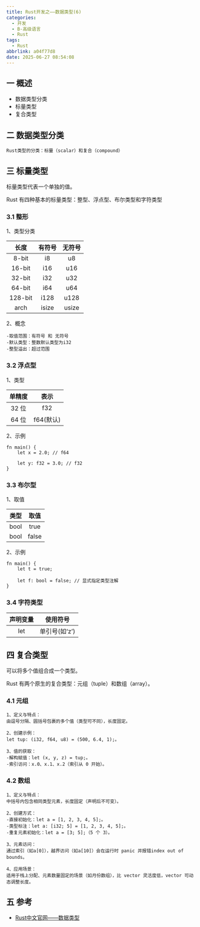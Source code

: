 ```yaml
---
title: Rust开发之——数据类型(6)
categories:
  - 开发
  - B-高级语言
  - Rust
tags:
  - Rust
abbrlink: a04f77d8
date: 2025-06-27 08:54:08
---
```

## 一 概述

* 数据类型分类
* 标量类型
* 复合类型

<!--more-->

## 二 数据类型分类

```
Rust类型的分类：标量（scalar）和复合（compound）
```

## 三 标量类型

标量类型代表一个单独的值。

Rust 有四种基本的标量类型：整型、浮点型、布尔类型和字符类型

### 3.1 整形

1、类型分类

|  长度   | 有符号 | 无符号 |
| :-----: | :----: | :----: |
|  8-bit  |   i8   |   u8   |
| 16-bit  |  i16   |  u16   |
| 32-bit  |  i32   |  u32   |
| 64-bit  |  i64   |  u64   |
| 128-bit |  i128  |  u128  |
|  arch   | isize  | usize  |

2、概念

```
-取值范围：有符号 和 无符号
-默认类型：整数默认类型为i32
-整型溢出：超过范围
```

### 3.2 浮点型

1、类型

| 单精度 |   表示    |
| :----: | :-------: |
| 32 位  |    f32    |
| 64 位  | f64(默认) |

2、示例

```
fn main() {
    let x = 2.0; // f64

    let y: f32 = 3.0; // f32
}
```

### 3.3 布尔型

1、取值

| 类型 | 取值  |
| :--: | :---: |
| bool | true  |
| bool | false |

2、示例

```
fn main() {
    let t = true;

    let f: bool = false; // 显式指定类型注解
}
```

### 3.4 字符类型

| 声明变量 |   使用符号    |
| :------: | :-----------: |
|   let    | 单引号(如‘z’) |

## 四 复合类型

可以将多个值组合成一个类型。

Rust 有两个原生的复合类型：元组（tuple）和数组（array）。

### 4.1 元组

```
1、定义与特点：
由逗号分隔、圆括号包裹的多个值（类型可不同），长度固定。

2、创建示例：
let tup: (i32, f64, u8) = (500, 6.4, 1);。

3、值的获取：
-解构赋值：let (x, y, z) = tup;。
-索引访问：x.0、x.1、x.2（索引从 0 开始）。
```

### 4.2 数组

```
1、定义与特点：
中括号内包含相同类型元素，长度固定（声明后不可变）。

2、创建方式：
-直接初始化：let a = [1, 2, 3, 4, 5];。
-类型标注：let a: [i32; 5] = [1, 2, 3, 4, 5];。
-重复元素初始化：let a = [3; 5];（5 个 3）。

3、元素访问：
通过索引（如a[0]），越界访问（如a[10]）会在运行时 panic 并报错index out of bounds。

4、应用场景：
适用于栈上分配、元素数量固定的场景（如月份数组），比 vector 灵活度低，vector 可动态调整长度。
```

## 五 参考

* [Rust中文官网——数据类型](https://rust.bootcss.com/ch03-02-data-types.html)
